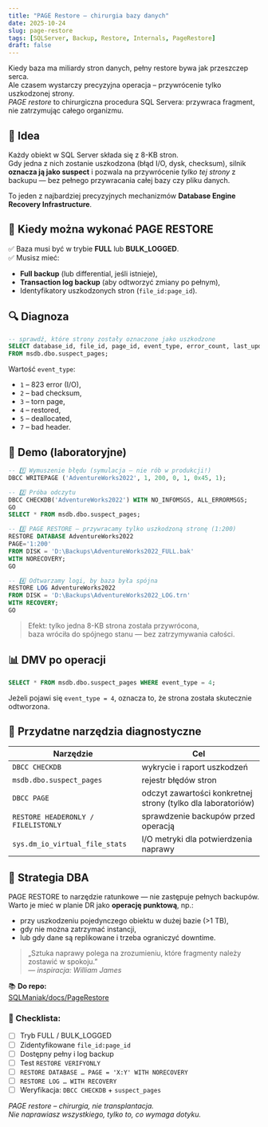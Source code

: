 ```yaml
---
title: "PAGE Restore – chirurgia bazy danych"
date: 2025-10-24
slug: page-restore
tags: [SQLServer, Backup, Restore, Internals, PageRestore]
draft: false
---
```


Kiedy baza ma miliardy stron danych, pełny restore bywa jak przeszczep serca.  
Ale czasem wystarczy precyzyjna operacja – przywrócenie tylko uszkodzonej strony.  
*PAGE restore* to chirurgiczna procedura SQL Servera: przywraca fragment, nie zatrzymując całego organizmu.

## 🧩 Idea

Każdy obiekt w SQL Server składa się z 8-KB stron.  
Gdy jedna z nich zostanie uszkodzona (błąd I/O, dysk, checksum), silnik **oznacza ją jako suspect** i pozwala na przywrócenie *tylko tej strony* z backupu — bez pełnego przywracania całej bazy czy pliku danych.

To jeden z najbardziej precyzyjnych mechanizmów **Database Engine Recovery Infrastructure**.

## 🧠 Kiedy można wykonać PAGE RESTORE

✅ Baza musi być w trybie **FULL** lub **BULK_LOGGED**.  
✅ Musisz mieć:
- **Full backup** (lub differential, jeśli istnieje),
- **Transaction log backup** (aby odtworzyć zmiany po pełnym),
- Identyfikatory uszkodzonych stron (`file_id:page_id`).

## 🔍 Diagnoza

```sql
-- sprawdź, które strony zostały oznaczone jako uszkodzone
SELECT database_id, file_id, page_id, event_type, error_count, last_update_date
FROM msdb.dbo.suspect_pages;
```

Wartość `event_type`:
- `1` – 823 error (I/O),
- `2` – bad checksum,
- `3` – torn page,
- `4` – restored,
- `5` – deallocated,
- `7` – bad header.

## 🧪 Demo (laboratoryjne)

```sql
-- 1️⃣ Wymuszenie błędu (symulacja – nie rób w produkcji!)
DBCC WRITEPAGE ('AdventureWorks2022', 1, 200, 0, 1, 0x45, 1);

-- 2️⃣ Próba odczytu
DBCC CHECKDB('AdventureWorks2022') WITH NO_INFOMSGS, ALL_ERRORMSGS;
GO
SELECT * FROM msdb.dbo.suspect_pages;

-- 3️⃣ PAGE RESTORE – przywracamy tylko uszkodzoną stronę (1:200)
RESTORE DATABASE AdventureWorks2022
PAGE='1:200'
FROM DISK = 'D:\Backups\AdventureWorks2022_FULL.bak'
WITH NORECOVERY;
GO

-- 4️⃣ Odtwarzamy logi, by baza była spójna
RESTORE LOG AdventureWorks2022
FROM DISK = 'D:\Backups\AdventureWorks2022_LOG.trn'
WITH RECOVERY;
GO
```

> Efekt: tylko jedna 8-KB strona została przywrócona,  
> baza wróciła do spójnego stanu — bez zatrzymywania całości.

## 📊 DMV po operacji

```sql
SELECT * FROM msdb.dbo.suspect_pages WHERE event_type = 4;
```

Jeżeli pojawi się `event_type = 4`, oznacza to, że strona została skutecznie odtworzona.

## 🧰 Przydatne narzędzia diagnostyczne

| Narzędzie | Cel |
|------------|-----|
| `DBCC CHECKDB` | wykrycie i raport uszkodzeń |
| `msdb.dbo.suspect_pages` | rejestr błędów stron |
| `DBCC PAGE` | odczyt zawartości konkretnej strony (tylko dla laboratoriów) |
| `RESTORE HEADERONLY / FILELISTONLY` | sprawdzenie backupów przed operacją |
| `sys.dm_io_virtual_file_stats` | I/O metryki dla potwierdzenia naprawy |

## 🧩 Strategia DBA

PAGE RESTORE to narzędzie ratunkowe — nie zastępuje pełnych backupów.  
Warto je mieć w planie DR jako **operację punktową**, np.:
- przy uszkodzeniu pojedynczego obiektu w dużej bazie (>1 TB),
- gdy nie można zatrzymać instancji,
- lub gdy dane są replikowane i trzeba ograniczyć downtime.

> „Sztuka naprawy polega na zrozumieniu, które fragmenty należy zostawić w spokoju.”  
> — *inspiracja: William James*

📚 **Do repo:**  
[SQLManiak/docs/PageRestore](https://github.com/marcinpytlik/SQLManiak/tree/master/docs/PageRestore)

### 🧩 Checklista:
- [ ] Tryb FULL / BULK_LOGGED  
- [ ] Zidentyfikowane `file_id:page_id`  
- [ ] Dostępny pełny i log backup  
- [ ] Test `RESTORE VERIFYONLY`  
- [ ] `RESTORE DATABASE … PAGE = 'X:Y' WITH NORECOVERY`  
- [ ] `RESTORE LOG … WITH RECOVERY`  
- [ ] Weryfikacja: `DBCC CHECKDB` + `suspect_pages`  

*PAGE restore – chirurgia, nie transplantacja.  
Nie naprawiasz wszystkiego, tylko to, co wymaga dotyku.*

